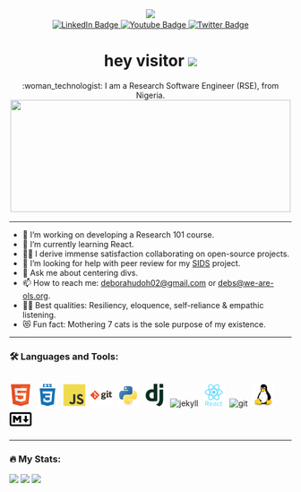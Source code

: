 <div id="header" align="center">
  <img src="https://media.giphy.com/media/M4NykXxUE0HAcK7UJ6/giphy.gif" width="100"/>
  
  <div id="badges">
    <a href="https://www.linkedin.com/in/deborah-udoh-b0a720188">
      <img src="https://img.shields.io/badge/LinkedIn-blue?style=for-the-badge&logo=linkedin&logoColor=white" alt="LinkedIn Badge"/>
    </a>
    <a href="https://instagram.com/deborahudoh02?igshid=YmMyMTA2M2Y=">
      <img src="https://img.shields.io/badge/Instagram-red?style=for-the-badge&logo=instagram&logoColor=white" alt="Youtube Badge"/>
    </a>
    <a href=https://twitter.com/DeborahUdoh3?t=5Jm2VvT2kfc1kdIU7Ksy-A&s=09">
      <img src="https://img.shields.io/badge/Twitter-blue?style=for-the-badge&logo=twitter&logoColor=white" alt="Twitter Badge"/>
    </a>
  </div>

  <div>
    <h1>hey visitor 
    <img src="https://media.giphy.com/media/hvRJCLFzcasrR4ia7z/giphy.gif" width="30px"/>
    </h1>
  </div>
</div>

<div>
    <div align="center">
    :woman_technologist: I am a Research Software Engineer (RSE), from Nigeria.
    <br/>
    <img src="https://cdn.dribbble.com/users/4055494/screenshots/15215756/media/d2b66c4ca0192aa26d103448b3d1518b.gif" width="500" height="200"/>
    </div>
</div>
  

---
- 🔭 I’m working on developing a <a href="https://npdebs.github.io/Pre-seeds-Program/" style="text-decoration: none;">Research 101 course.</a>
- 🌱 I’m currently learning React.
- 🤝🏻 I derive immense satisfaction collaborating on open-source projects.
- 🤔 I’m looking for help with peer review for my [SIDS](https://github.com/NPDebs/Awareness-on-SIDS) project.
- 💬 Ask me about centering divs.
- 📫 How to reach me: deborahudoh02@gmail.com or debs@we-are-ols.org.
- 👧🏽 Best qualities: Resiliency, eloquence, self-reliance & empathic listening.
- 😻 Fun fact: Mothering 7 cats is the sole purpose of my existence.

---
### :hammer_and_wrench: Languages and Tools:
<div>
  <br/>
  <img src="https://github.com/devicons/devicon/blob/master/icons/html5/html5-original.svg" title="HTML5" alt="HTML" width="40" height="40"/>&nbsp;
  <img src="https://github.com/devicons/devicon/blob/master/icons/css3/css3-plain-wordmark.svg"  title="CSS3" alt="CSS" width="40" height="40"/>&nbsp;
  <img src="https://github.com/devicons/devicon/blob/master/icons/javascript/javascript-original.svg" title="JavaScript" alt="JavaScript" width="40 height="40"/>&nbsp;
  <img src="https://github.com/devicons/devicon/blob/master/icons/git/git-original-wordmark.svg" title="Git" **alt="Git" width="40" height="40"/>&nbsp;
  <img src="https://github.com/devicons/devicon/blob/master/icons/python/python-original.svg" alt="python" width="40" height="40"/>&nbsp;
  <img src="https://github.com/devicons/devicon/blob/master/icons/django/django-plain.svg" alt="django" width="40" height="40"/>&nbsp;
  <img src="https://user-images.githubusercontent.com/105166953/196051224-3fc05751-642b-4693-9ea0-95e99dd4bde4.svg" alt="jekyll" width="40" height="40">&nbsp;
  <img src="https://github.com/devicons/devicon/blob/master/icons/react/react-original-wordmark.svg" title="React" alt="React" width="40" height="40"/>&nbsp;
  <img src="https://www.vectorlogo.zone/logos/git-scm/git-scm-icon.svg" alt="git" width="40" height="40"/>&nbsp;
  <img src="https://raw.githubusercontent.com/devicons/devicon/master/icons/linux/linux-original.svg" alt="linux" width="40" height="40"/>&nbsp;
  <img src="https://github.com/devicons/devicon/blob/master/icons/markdown/markdown-original.svg" title="JavaScript" alt="JavaScript" width="40 height="40"/>
</div>

---
### :fire: My Stats:
<img width=400 src='https://github-readme-stats.vercel.app/api?username=NPDebs&theme=vue-dark&show_icons=true&hide_border=true&count_private=true' />
<img width=400 src='https://github-readme-streak-stats.herokuapp.com/?user=NPDebs&theme=vue-dark&hide_border=true' />
<img width=400 src='https://github-readme-stats.vercel.app/api/top-langs/?username=NPDebs&theme=vue-dark&show_icons=true&hide_border=true&layout=compact' />

<!--
  [![GitHub Streak](http://github-readme-streak-stats.herokuapp.com?user=NPDebs&theme=dark)](https://git.io/streak-stats)  [![Top Langs](https://github-readme-stats.vercel.app/api/top-langs/?username=NPDebs)](https://github.com/npdebs/github-readme-stats)  <img src="https://github.com/devicons/devicon/blob/master/icons/git/git-original-wordmark.svg" title="Git" **alt="Git" width="40" height="40"/>&nbsp;
  <a href="https://www.figma.com/" target="_blank"> <img src="https://www.vectorlogo.zone/logos/figma/figma-icon.svg" alt="figma" width="40" height="40"/>
  https://github.com/devicons/devicon/blob/master/icons/django/django-plain-wordmark.svg
  <img src="https://github.com/devicons/devicon/blob/master/icons/python/python-original-wordmark.svg" alt="git" width="40" height="40"/>&nbsp;
  <img src="https://www.vectorlogo.zone/logos/getpostman/getpostman-icon.svg" alt="postman" width="40" height="40"/>&nbsp;
  <img src="https://raw.githubusercontent.com/devicons/devicon/master/icons/bootstrap/bootstrap-plain-wordmark.svg" alt="bootstrap" width="40" height="40"/>
  <img src="https://github.com/devicons/devicon/blob/master/icons/gatsby/gatsby-original.svg" title="Gatsby"  alt="Gatsby" width="40" height="40"/>&nbsp;
-->
